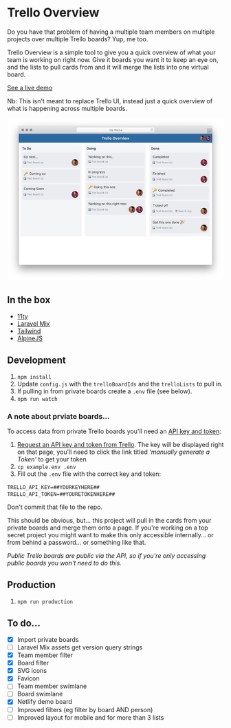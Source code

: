 # Trello Overview

Do you have that problem of having a multiple team members on multiple projects over multiple Trello boards? Yup, me too.

Trello Overview is a simple tool to give you a quick overview of what your team is working on right now. Give it boards you want it to keep an eye on, and the lists to pull cards from and it will merge the lists into one virtual board.

[See a live demo](https://trello-overview.netlify.app/)

Nb: This isn't meant to replace Trello UI, instead just a quick overview of what is happening across multiple boards.

![Screenshot of Trello Overview](docs/preview.jpg)

## In the box

- [11ty](https://www.11ty.dev/)
- [Laravel Mix](https://laravel-mix.com/)
- [Tailwind](https://tailwindcss.com/)
- [AlpineJS](https://github.com/alpinejs/alpine)

## Development

1. `npm install`
2. Update `config.js` with the `trelloBoardIds` and the `trelloLists` to pull in.
3. If pulling in from private boards create a `.env` file (see below).
4. `npm run watch`

### A note about prviate boards…

To access data from private Trello boards you'll need an [API key and token](https://trello.com/app-key):

1. [Request an API key and token from Trello](https://trello.com/app-key). The key will be displayed right on that page, you'll need to click the link titled _'manually generate a Token'_ to get your token
2. `cp example.env .env`
3. Fill out the `.env` file with the correct key and token:

```
TRELLO_API_KEY=##YOURKEYHERE##
TRELLO_API_TOKEN=##YOURETOKENHERE##
```

Don't commit that file to the repo.

This should be obvious, but… this project will pull in the cards from your private boards and merge them onto a page. If you're working on a top secret project you might want to make this only accessible internally… or from behind a password… or something like that.

_Public Trello boards are public via the API, so if you're only accessing public boards you won't need to do this._

## Production

1. `npm run production`

## To do…

- [x] Import private boards
- [ ] Laravel Mix assets get version query strings
- [x] Team member filter
- [x] Board filter
- [x] SVG icons
- [x] Favicon
- [ ] Team member swimlane
- [ ] Board swimlane
- [x] Netlify demo board
- [ ] Improved filters (eg filter by board AND person)
- [ ] Improved layout for mobile and for more than 3 lists

